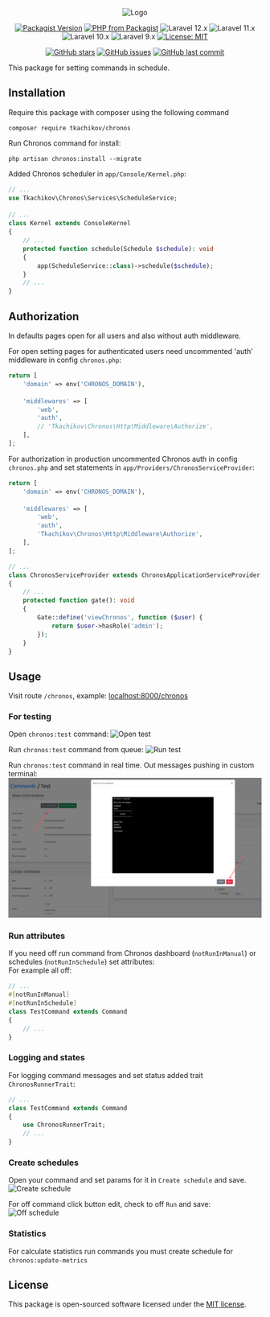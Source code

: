 <p align="center">
    <img src="https://github.com/tkachikov/chronos/raw/master/images/logo.png" alt="Logo">
</p>

<p align="center">
  <a href="https://packagist.org/packages/tkachikov/chronos"><img src="https://img.shields.io/packagist/v/tkachikov/chronos.svg" alt="Packagist Version"></a>
  <a href="https://packagist.org/packages/tkachikov/chronos"><img src="https://img.shields.io/packagist/php-v/tkachikov/chronos.svg" alt="PHP from Packagist"></a>
  <img src="https://img.shields.io/badge/Laravel-12.x-blue" alt="Laravel 12.x">
  <img src="https://img.shields.io/badge/Laravel-11.x-blue" alt="Laravel 11.x">
  <img src="https://img.shields.io/badge/Laravel-10.x-blue" alt="Laravel 10.x">
  <img src="https://img.shields.io/badge/Laravel-9.x-blue" alt="Laravel 9.x">
  <a href="https://opensource.org/licenses/MIT"><img src="https://img.shields.io/badge/License-MIT-blue.svg" alt="License: MIT"></a>
</p>

<p align="center">
  <a href="https://github.com/tkachikov/chronos/stargazers"><img src="https://img.shields.io/github/stars/tkachikov/chronos.svg?style=social" alt="GitHub stars"></a>
  <a href="https://github.com/tkachikov/chronos/issues"><img src="https://img.shields.io/github/issues/tkachikov/chronos.svg" alt="GitHub issues"></a>
  <a href="https://github.com/tkachikov/chronos/commits/main"><img src="https://img.shields.io/github/last-commit/tkachikov/chronos.svg" alt="GitHub last commit"></a>
</p>

This package for setting commands in schedule.

## Installation

Require this package with composer using the following command
```shell
composer require tkachikov/chronos
```

Run Chronos command for install:
```shell
php artisan chronos:install --migrate
```

Added Chronos scheduler in `app/Console/Kernel.php`:
```php
// ...
use Tkachikov\Chronos\Services\ScheduleService;

// ...
class Kernel extends ConsoleKernel
{
    // ...
    protected function schedule(Schedule $schedule): void
    {
        app(ScheduleService::class)->schedule($schedule);
    }
    // ...
}
```

## Authorization

In defaults pages open for all users and also without auth middleware.

For open setting pages for authenticated users need uncommented 'auth' middleware in config `chronos.php`:
```php
return [
    'domain' => env('CHRONOS_DOMAIN'),

    'middlewares' => [
        'web',
        'auth',
        // 'Tkachikov\Chronos\Http\Middleware\Authorize',
    ],
];
```


For authorization in production uncommented Chronos auth in config `chronos.php` and set statements in `app/Providers/ChronosServiceProvider`:
```php
return [
    'domain' => env('CHRONOS_DOMAIN'),

    'middlewares' => [
        'web',
        'auth',
        'Tkachikov\Chronos\Http\Middleware\Authorize',
    ],
];
```
```php
// ...
class ChronosServiceProvider extends ChronosApplicationServiceProvider
{
    // ...
    protected function gate(): void
    {
        Gate::define('viewChronos', function ($user) {
            return $user->hasRole('admin');
        });
    }
}
```

## Usage

Visit route `/chronos`, example: [localhost:8000/chronos](http://localhost:8000/chronos)

### For testing

Open `chronos:test` command:
![Open test](images/open_test.png)

Run `chronos:test` command from queue:
![Run test](images/run_test.png)

Run `chronos:test` command in real time. Out messages pushing in custom terminal:
![Run test](images/run_in_real_time.png)

### Run attributes

If you need off run command from Chronos dashboard (`notRunInManual`) or schedules (`notRunInSchedule`) set attributes:<br>
For example all off:
```php
// ...
#[notRunInManual]
#[notRunInSchedule]
class TestCommand extends Command
{
    // ...
}
```

### Logging and states

For logging command messages and set status added trait `ChronosRunnerTrait`:
```php
// ...
class TestCommand extends Command
{
    use ChronosRunnerTrait;
    // ...
}
```

### Create schedules

Open your command and set params for it in `Create schedule` and save.
![Create schedule](images/create_schedule.png)

For off command click button edit, check to off `Run` and save:
![Off schedule](images/off_schedule.png)

### Statistics

For calculate statistics run commands you must create schedule for `chronos:update-metrics`

## License

This package is open-sourced software licensed under the [MIT license](https://opensource.org/licenses/MIT).
